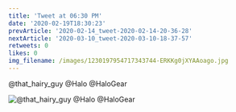 ```yaml
---
title: 'Tweet at 06:30 PM'
date: '2020-02-19T18:30:23'
prevArticle: '2020-02-14_tweet-2020-02-14-20-36-28'
nextArticle: '2020-03-10_tweet-2020-03-10-18-37-57'
retweets: 0
likes: 0
img_filename: /images/1230197954717343744-ERKKg0jXYAAoago.jpg
---
```

@that_hairy_guy @Halo @HaloGear

![@that_hairy_guy @Halo @HaloGear](/images/1230197954717343744-ERKKg0jXYAAoago.jpg "@that_hairy_guy @Halo @HaloGear")
